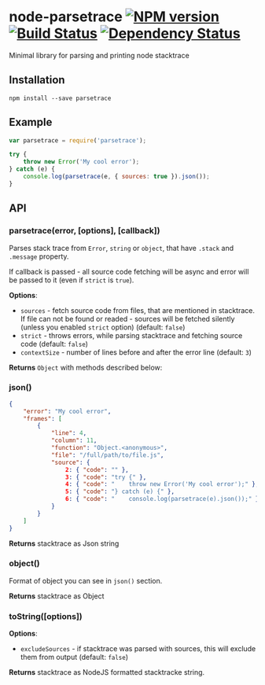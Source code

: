 # node-parsetrace [![NPM version][npm-image]][npm-url] [![Build Status][travis-image]][travis-url] [![Dependency Status][depstat-image]][depstat-url]
Minimal library for parsing and printing node stacktrace

## Installation

`npm install --save parsetrace`

## Example

```javascript
var parsetrace = require('parsetrace');

try {
    throw new Error('My cool error');
} catch (e) {
    console.log(parsetrace(e, { sources: true }).json());
}
```

## API

### parsetrace(error, [options], [callback])

Parses stack trace from `Error`, `string` or `object`, that have `.stack` and `.message` property.

If callback is passed - all source code fetching will be async and error will be passed to it (even if `strict` is `true`).

__Options__:

 * `sources` - fetch source code from files, that are mentioned in stacktrace. If file can not be found or readed - sources will be fetched silently (unless you enabled `strict` option) (default: `false`)
 * `strict` - throws errors, while parsing stacktrace and fetching source code (default: `false`)
 * `contextSize` - number of lines before and after the error line (default: `3`)

__Returns__ `Object` with methods described below:

### json()

```json
{
    "error": "My cool error",
    "frames": [
        {
            "line": 4,
            "column": 11,
            "function": "Object.<anonymous>",
            "file": "/full/path/to/file.js",
            "source": {
                2: { "code": "" },
                3: { "code": "try {" },
                4: { "code": "    throw new Error('My cool error');" },
                5: { "code": "} catch (e) {" },
                6: { "code": "    console.log(parsetrace(e).json());" }
            }
        }
    ]
}
```

__Returns__ stacktrace as Json string

### object()

Format of object you can see in `json()` section.

__Returns__ stacktrace as Object

### toString([options])

__Options__:

 * `excludeSources` - if stacktrace was parsed with sources, this will exclude them from output (default: `false`)

__Returns__ stacktrace as NodeJS formatted stacktracke string.


[npm-url]: https://npmjs.org/package/parsetrace
[npm-image]: https://badge.fury.io/js/parsetrace.png

[travis-url]: http://travis-ci.org/floatdrop/node-parsetrace
[travis-image]: https://secure.travis-ci.org/floatdrop/node-parsetrace.png?branch=master

[depstat-url]: https://david-dm.org/floatdrop/node-parsetrace
[depstat-image]: https://david-dm.org/floatdrop/node-parsetrace.png
